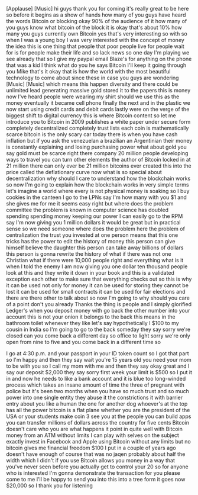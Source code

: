 
[Applause]
[Music]
hi guys thank you for coming
it&#39;s really great to be here so before
it begins as a show of hands how many of
you guys have heard the words Bitcoin or
blocking okay 90% of the audience of it
how many of you guys know what bitcoin
of the block it is okay that&#39;s about 10%
how many you guys currently own Bitcoin
yes that&#39;s very interesting so with
so when I was a young boy I was very
interested with the concept of money the
idea this is one thing that people that
poor people live for people wait for is
for people make their life and so lack
news
so one day I&#39;m playing we see already
that so I give my paypal email
Blaze&#39;s for anything on the phone that
was a kid
I think what do you he says Bitcoin I&#39;ll
keep it going through you Mike that&#39;s it
okay that is how the world with the most
beautiful technology to come about since
these in case you guys are wondering
[Music]
[Music]
which means this happen diversity and
there could be unlimited lead generating
massive gold stored it to the papers
this is money now I&#39;ve heard people were
wearing my shirt should we use this as
the money eventually it became cell
phone finally the next
and in the plastic we now start using
credit cards and debit cards lastly were
on the verge of the biggest shift to
digital currency this is where Bitcoin
content so let me introduce you to
Bitcoin in 2009 publishes a white paper
under secure form completely
decentralized completely trust lists
each coin is mathematically scarce
bitcoin is the only scary car today
there is when you have cash inflation
but if you ask the venezuelan a
brazilian an Argentinian their money is
constantly explaining and losing
purchasing power
what about gold you say gold must be
scarce right there company 20 million
people developing ways to travel you can
turn other elements
the author of Bitcoin locked in at 21
million there can only ever be 21
million bitcoins ever created this into
the price called the deflationary curve
now what is so special about
decentralization why should I care to
understand how the blockchain works
so now I&#39;m going to explain how the
blockchain works in very simple terms
let&#39;s imagine a world where every is not
physical money is soaking so I buy
cookies in the canteen I go to the LPNs
say I&#39;m how many with you $1 and she
gives me for me it seems easy right but
where does the problem committee the
problem is known in computer science has
doubled spending spending money keeping
our power I can easily go to the RPM say
I&#39;m now giving you 1 million dollars
it would be great but in practical sense
so we need someone where does the
problem here the problem of
centralization the trust you invested at
one person means that this one tricks
has the power to edit the history of
money
this person can give himself believe the
daughter this person can take away
billions of dollars this person is gonna
rewrite the history of what if there was
not one Christian what if there were
10,000 people right and everything
what is it when I told the enemy I am
now giving you one dollar ten thousand
people look at this and they write it
down in your book and this is a
validated exception each other to make
sure that everything checks out so this
is why it can be used not only for money
it can be used for storing they cannot
be lost it can be used for small
contracts it can be used for fair
elections and there are there other to
talk about so now I&#39;m going to why
should you care of a point don&#39;t you
already
Thanks the thing is people and I simply
glorified Ledger&#39;s when you deposit
money with go back the other number into
your account this is not your onion it
belongs to the back this means in the
bathroom toilet whenever they like let&#39;s
say hypothetically I $100 to my cousin
in India so I&#39;m going to go to the back
someday
they say sorry we&#39;re closed
can you come back a different day so
office to light
sorry we&#39;re only open from nine to five
and you come back in a different time so

I go at 4:30 p.m. and your passport in
your ID token count so I got that part
so I&#39;m happy
and then they say wait you&#39;re 15 years
old you need your mom to be with you
so I call my mom with me and then they
say okay great
and I say our deposit $2,000 they say
sorry first week your limit is $500 so I
put it in
and now he needs to like a bank account
and it is blue too long-winded process
which takes an insane amount of time the
three of pregnant
with police but it&#39;s been two months
when you have so much trust and so much
power into one single entity they abuse
it the constrictions it with barrier
entry about you like a human the one for
another dog
whoever&#39;s at the top has all the power
bitcoin is a flat plane whether you are
the president of the USA or your
students make coin 3 see you at the
people you can build apps you can
transfer millions of dollars across the
country for five cents Bitcoin doesn&#39;t
care who you are what happens it point
in quite well with Bitcoin money from an
ATM without limits I can play with
selves on the subject exactly invest in
Facebook and Apple using Bitcoin without
any limits but no
bitcoin gives me financial freedom $100
I put in a couple of years ago doesn&#39;t
have enough of course that was no jaqen
probably about half the width which I
didn&#39;t if you use Bitcoin allows you
money in a way that you&#39;ve never seen
before
you actually get to control your 20 so
for anyone who is interested
I&#39;m gonna demonstrate the transaction
for you please come to me I&#39;ll be happy
to send you into this into a tree form
it goes now $20,000 so I thank you for
listening
